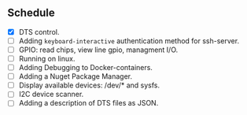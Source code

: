 ## Schedule

- [x] DTS control.
- [ ] Adding `keyboard-interactive` authentication method for ssh-server.
- [ ] GPIO: read chips, view line gpio, managment I/O.
- [ ] Running on linux.
- [ ] Adding Debugging to Docker-containers.
- [ ] Adding a Nuget Package Manager.
- [ ] Display available devices: /dev/* and sysfs.
- [ ] I2C device scanner.
- [ ] Adding a description of DTS files as JSON.
